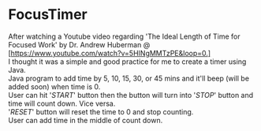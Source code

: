 # FocusTimer

After watching a Youtube video regarding 'The Ideal Length of Time for Focused Work' by Dr. Andrew Huberman @ [https://www.youtube.com/watch?v=5HINgMMTzPE&loop=0.] <br />
I thought it was a simple and good practice for me to create a timer using Java. <br />
Java program to add time by 5, 10, 15, 30, or 45 mins and it'll beep (will be added soon) when time is 0. <br />
User can hit '*START*' button then the button will turn into '*STOP*' button and time will count down. Vice versa. <br />
'*RESET*' button will reset the time to 0 and stop counting. <br />
User can add time in the middle of count down. <br />
